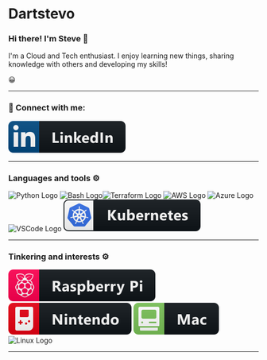 # Dartstevo
<h3>Hi there! I'm Steve <span class="wave">👋</span></h3>

I'm a Cloud and Tech enthusiast. I enjoy learning new things, sharing knowledge with others and developing my skills!  <p>😀</p>

---
### 🤝 Connect with me:

[![Linkedin Followers](https://raw.githubusercontent.com/Darthstevo/Dartstevo/main/images/linkedin.svg)](https://www.linkedin.com/in/steven-pereira-1aa54789/)
</br>

---

### Languages and tools ⚙️
<!-- For more icons please follow  https://github.com/MikeCodesDotNET/ColoredBadges -->
<p>
<img src="https://cdn.worldvectorlogo.com/logos/python-5.svg" alt="Python Logo" width="50" height="50"/> <img src="https://cdn.worldvectorlogo.com/logos/bash-1.svg" alt="Bash Logo" width="50" height="50"/><img src="https://cdn.worldvectorlogo.com/logos/terraform-enterprise.svg" alt="Terraform Logo" width="50" height="50"/> <img src="https://cdn.worldvectorlogo.com/logos/aws-2.svg" alt="AWS Logo" width="50" height="50"/> <img src="https://cdn.worldvectorlogo.com/logos/azure-1.svg" alt="Azure Logo" width="50" height="50"/> <img src="https://cdn.worldvectorlogo.com/logos/visual-studio-code-1.svg" alt="VSCode Logo" width="50" height="50"/> <img src="https://github.com/MikeCodesDotNET/ColoredBadges/blob/master/svg/dev/services/kubernetes.svg" alt="Kubernetes Logo" />
</p>

---

### Tinkering and interests ⚙️
<!-- For more icons please follow  https://github.com/MikeCodesDotNET/ColoredBadges -->
<p>
<img src="https://github.com/MikeCodesDotNET/ColoredBadges/blob/master/svg/devices/raspberrypi.svg" alt="Raspberry Pi"/> <img src="https://github.com/MikeCodesDotNET/ColoredBadges/blob/master/svg/devices/nintendo.svg" alt="Nintendo Logo" /> <img src="https://github.com/MikeCodesDotNET/ColoredBadges/blob/master/svg/devices/mac.svg" alt="Mac Logo" /> <img src="https://img.shields.io/badge/Linux-FCC624?style=for-the-badge&logo=linux&logoColor=black" alt="Linux Logo" />

---
